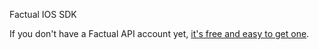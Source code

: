 Factual IOS SDK

If you don't have a Factual API account yet, [it's free and easy to get one](https://www.factual.com/api-keys/request).

